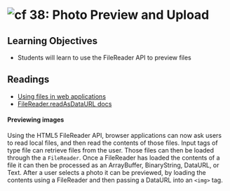 ![cf](http://i.imgur.com/7v5ASc8.png) 38: Photo Preview and Upload
====

## Learning Objectives
* Students will learn to use the FileReader API to  preview files 

## Readings
* [Using files in web applications](https://developer.mozilla.org/en-US/docs/Using_files_from_web_applications)
* [FileReader.readAsDataURL docs](https://developer.mozilla.org/en-US/docs/Web/API/FileReader/readAsDataURL)

#### Previewing images
Using the HTML5 FileReader API, browser applications can now ask users to read local files, and then read the contents of those files. Input tags of type file can retrieve files from the user. Those files can then be loaded through the a `FileReader`. Once a FileReader has loaded the contents of a file it can then be processed as an ArrayBuffer, BinaryString, DataURL, or Text. After a user selects a photo it can be previewed, by loading the contents using a FileReader and then passing a DataURL into an `<img>` tag.

